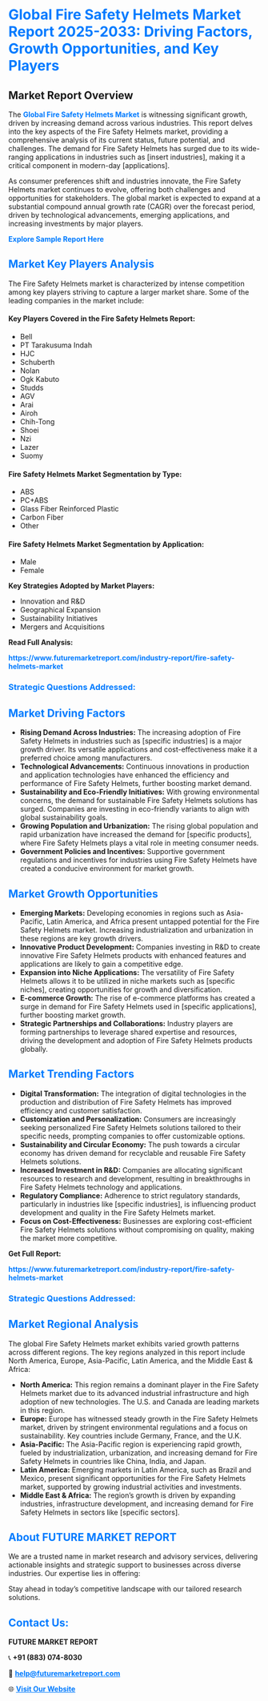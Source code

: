 <h1 style="color: #007BFF;">Global Fire Safety Helmets Market Report 2025-2033: Driving Factors, Growth Opportunities, and Key Players</h1>

<section id="overview">
<h2>Market Report Overview</h2>
<p>The <a href="https://www.futuremarketreport.com/industry-report/fire-safety-helmets-market" style="color: #007BFF; text-decoration: none;"><strong>Global Fire Safety Helmets Market</strong></a> is witnessing significant growth, driven by increasing demand across various industries. This report delves into the key aspects of the Fire Safety Helmets market, providing a comprehensive analysis of its current status, future potential, and challenges. The demand for Fire Safety Helmets has surged due to its wide-ranging applications in industries such as [insert industries], making it a critical component in modern-day [applications].</p>
<p>As consumer preferences shift and industries innovate, the Fire Safety Helmets market continues to evolve, offering both challenges and opportunities for stakeholders. The global market is expected to expand at a substantial compound annual growth rate (CAGR) over the forecast period, driven by technological advancements, emerging applications, and increasing investments by major players.</p>
</section>

<section id="overview">
<p><a href="https://www.futuremarketreport.com/request-sample/reportId=108232" style="color: #007BFF; text-decoration: none;"><strong>Explore Sample Report Here</strong></a></p>
</section>

<section id="key-players">
<h2 style="color: #007BFF;">Market Key Players Analysis</h2>
<p>The Fire Safety Helmets market is characterized by intense competition among key players striving to capture a larger market share. Some of the leading companies in the market include:</p>
<h4>Key Players Covered in the Fire Safety Helmets Report:</h4>
<ul><li>Bell</li><li>PT Tarakusuma Indah</li><li>HJC</li><li>Schuberth</li><li>Nolan</li><li>Ogk Kabuto</li><li>Studds</li><li>AGV</li><li>Arai</li><li>Airoh</li><li>Chih-Tong</li><li>Shoei</li><li>Nzi</li><li>Lazer</li><li>Suomy</li></ul>
<h4>Fire Safety Helmets Market Segmentation by Type:</h4>
<ul><li>ABS</li><li>PC+ABS</li><li>Glass Fiber Reinforced Plastic</li><li>Carbon Fiber</li><li>Other</li></ul>

<h4>Fire Safety Helmets Market Segmentation by Application:</h4>
<ul><li>Male</li><li>Female</li></ul>
<p><strong>Key Strategies Adopted by Market Players:</strong></p>
<ul>
<li>Innovation and R&D</li>
<li>Geographical Expansion</li>
<li>Sustainability Initiatives</li>
<li>Mergers and Acquisitions</li>
</ul>
</section>

<section>
<p><strong>Read Full Analysis: </strong></p><a href="https://www.futuremarketreport.com/industry-report/fire-safety-helmets-market" style="color: #007BFF; text-decoration: none;"><strong>https://www.futuremarketreport.com/industry-report/fire-safety-helmets-market</strong></a>
<h3 style="color: #007BFF;">Strategic Questions Addressed:</h3>
</section>

<section id="driving-factors">
<h2 style="color: #007BFF;">Market Driving Factors</h2>
<ul>
<li><strong>Rising Demand Across Industries:</strong> The increasing adoption of Fire Safety Helmets in industries such as [specific industries] is a major growth driver. Its versatile applications and cost-effectiveness make it a preferred choice among manufacturers.</li>
<li><strong>Technological Advancements:</strong> Continuous innovations in production and application technologies have enhanced the efficiency and performance of Fire Safety Helmets, further boosting market demand.</li>
<li><strong>Sustainability and Eco-Friendly Initiatives:</strong> With growing environmental concerns, the demand for sustainable Fire Safety Helmets solutions has surged. Companies are investing in eco-friendly variants to align with global sustainability goals.</li>
<li><strong>Growing Population and Urbanization:</strong> The rising global population and rapid urbanization have increased the demand for [specific products], where Fire Safety Helmets plays a vital role in meeting consumer needs.</li>
<li><strong>Government Policies and Incentives:</strong> Supportive government regulations and incentives for industries using Fire Safety Helmets have created a conducive environment for market growth.</li>
</ul>
</section>

<section id="growth-opportunities">
<h2 style="color: #007BFF;">Market Growth Opportunities</h2>
<ul>
<li><strong>Emerging Markets:</strong> Developing economies in regions such as Asia-Pacific, Latin America, and Africa present untapped potential for the Fire Safety Helmets market. Increasing industrialization and urbanization in these regions are key growth drivers.</li>
<li><strong>Innovative Product Development:</strong> Companies investing in R&D to create innovative Fire Safety Helmets products with enhanced features and applications are likely to gain a competitive edge.</li>
<li><strong>Expansion into Niche Applications:</strong> The versatility of Fire Safety Helmets allows it to be utilized in niche markets such as [specific niches], creating opportunities for growth and diversification.</li>
<li><strong>E-commerce Growth:</strong> The rise of e-commerce platforms has created a surge in demand for Fire Safety Helmets used in [specific applications], further boosting market growth.</li>
<li><strong>Strategic Partnerships and Collaborations:</strong> Industry players are forming partnerships to leverage shared expertise and resources, driving the development and adoption of Fire Safety Helmets products globally.</li>
</ul>
</section>

<section id="trending-factors">
<h2 style="color: #007BFF;">Market Trending Factors</h2>
<ul>
<li><strong>Digital Transformation:</strong> The integration of digital technologies in the production and distribution of Fire Safety Helmets has improved efficiency and customer satisfaction.</li>
<li><strong>Customization and Personalization:</strong> Consumers are increasingly seeking personalized Fire Safety Helmets solutions tailored to their specific needs, prompting companies to offer customizable options.</li>
<li><strong>Sustainability and Circular Economy:</strong> The push towards a circular economy has driven demand for recyclable and reusable Fire Safety Helmets solutions.</li>
<li><strong>Increased Investment in R&D:</strong> Companies are allocating significant resources to research and development, resulting in breakthroughs in Fire Safety Helmets technology and applications.</li>
<li><strong>Regulatory Compliance:</strong> Adherence to strict regulatory standards, particularly in industries like [specific industries], is influencing product development and quality in the Fire Safety Helmets market.</li>
<li><strong>Focus on Cost-Effectiveness:</strong> Businesses are exploring cost-efficient Fire Safety Helmets solutions without compromising on quality, making the market more competitive.</li>
</ul>
</section>

<section>
<p><strong>Get Full Report: </strong></p><a href="https://www.futuremarketreport.com/industry-report/fire-safety-helmets-market" style="color: #007BFF; text-decoration: none;"><strong>https://www.futuremarketreport.com/industry-report/fire-safety-helmets-market</strong></a>
<h3 style="color: #007BFF;">Strategic Questions Addressed:</h3>
</section>


<section id="regional-analysis">
<h2 style="color: #007BFF;">Market Regional Analysis</h2>
<p>The global Fire Safety Helmets market exhibits varied growth patterns across different regions. The key regions analyzed in this report include North America, Europe, Asia-Pacific, Latin America, and the Middle East & Africa:</p>
<ul>
<li><strong>North America:</strong> This region remains a dominant player in the Fire Safety Helmets market due to its advanced industrial infrastructure and high adoption of new technologies. The U.S. and Canada are leading markets in this region.</li>
<li><strong>Europe:</strong> Europe has witnessed steady growth in the Fire Safety Helmets market, driven by stringent environmental regulations and a focus on sustainability. Key countries include Germany, France, and the U.K.</li>
<li><strong>Asia-Pacific:</strong> The Asia-Pacific region is experiencing rapid growth, fueled by industrialization, urbanization, and increasing demand for Fire Safety Helmets in countries like China, India, and Japan.</li>
<li><strong>Latin America:</strong> Emerging markets in Latin America, such as Brazil and Mexico, present significant opportunities for the Fire Safety Helmets market, supported by growing industrial activities and investments.</li>
<li><strong>Middle East & Africa:</strong> The region’s growth is driven by expanding industries, infrastructure development, and increasing demand for Fire Safety Helmets in sectors like [specific sectors].</li>
</ul>
</section>

<footer>
<h2 style="color: #007BFF;">About FUTURE MARKET REPORT</h2>
<p>We are a trusted name in market research and advisory services, delivering actionable insights and strategic support to businesses across diverse industries. Our expertise lies in offering:</p>

<p>Stay ahead in today’s competitive landscape with our tailored research solutions.</p>

<h2 style="color: #007BFF;">Contact Us:</h2>
<p><strong>FUTURE MARKET REPORT</strong></p>
<p>📞 <strong>+91 (883) 074-8030</strong></p>
<p>📧 <strong><a href="mailto:help@futuremarketreport.com" style="color: #007BFF;">help@futuremarketreport.com</a></strong></p>
<p>🌐 <strong><a href="https://www.futuremarketreport.com/" style="color: #007BFF;">Visit Our Website</a></strong></p>
</footer>
